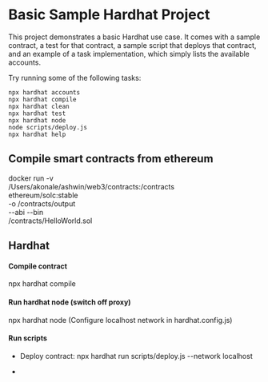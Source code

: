 # Basic Sample Hardhat Project

This project demonstrates a basic Hardhat use case. It comes with a sample contract, a test for that contract, a sample script that deploys that contract, and an example of a task implementation, which simply lists the available accounts.

Try running some of the following tasks:

```shell
npx hardhat accounts
npx hardhat compile
npx hardhat clean
npx hardhat test
npx hardhat node
node scripts/deploy.js
npx hardhat help
```


## Compile smart contracts from ethereum  

docker run -v \
    /Users/akonale/ashwin/web3/contracts:/contracts \
    ethereum/solc:stable \
    -o /contracts/output \
    --abi --bin \
    /contracts/HelloWorld.sol
    
## Hardhat 

#### Compile contract
npx hardhat compile

#### Run hardhat node (switch off proxy)
npx hardhat node
(Configure localhost network in hardhat.config.js)

#### Run scripts
- Deploy contract: 
npx hardhat run scripts/deploy.js --network localhost

- 



